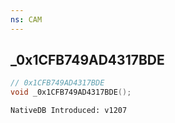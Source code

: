 ```yaml
---
ns: CAM
---
```

## _0x1CFB749AD4317BDE

```c
// 0x1CFB749AD4317BDE
void _0x1CFB749AD4317BDE();
```

```
NativeDB Introduced: v1207
```

